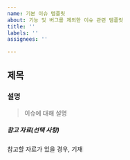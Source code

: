 ```yaml
---
name: 기본 이슈 템플릿
about: 기능 및 버그를 제외한 이슈 관련 템플릿
title: ''
labels: ''
assignees: ''

---
```


## 제목
### 설명
> 이슈에 대해 설명
##### 참고 자료(선택 사항)
참고할 자료가 있을 경우, 기재
